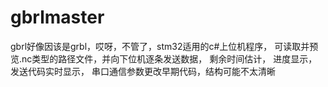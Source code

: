 # gbrlmaster
gbrl好像因该是grbl，哎呀，不管了，stm32适用的c#上位机程序，
可读取并预览.nc类型的路径文件，并向下位机逐条发送数据，
剩余时间估计，
进度显示，
发送代码实时显示，
串口通信参数更改早期代码，结构可能不太清晰
